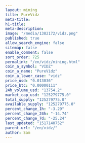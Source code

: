 ```yaml
---
layout: mining
title: PureVidz
meta-title: 
h1-title: 
meta-description: 
image: "/media/1382172/vidz.png"
published: true
allow_search_engine: false
sitemap: false
enable_comment: false
sort_order: 725
permalink: "/en/vidz/mining.html"
coin_a_symbol: "VIDZ"
coin_a_name: "PureVidz"
coin_a_lower_case: "vidz"
price_usd: "0.013036"
price_btc: "0.00000111"
24h_volume_usd: "13754.2"
market_cap_usd: "125279775.0"
total_supply: "125279775.0"
available_supply: "125279775.0"
percent_change_1h: "-3.29"
percent_change_24h: "-14.74"
percent_change_7d: "-25.24"
last_updated: "1517140752"
parent-url: "/en/vidz/"
author: Sam
---
```


